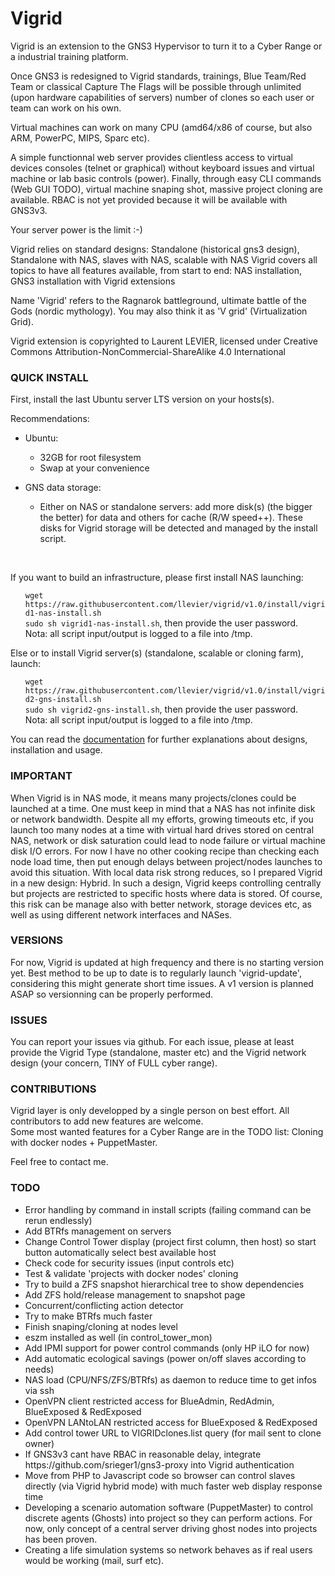 # Vigrid
Vigrid is an extension to the GNS3 Hypervisor to turn it to a Cyber Range or a industrial training platform.

Once GNS3 is redesigned to Vigrid standards, trainings, Blue Team/Red Team or classical Capture The Flags will be possible through unlimited (upon hardware capabilities of servers) number of clones so each user or team can work on his own.

Virtual machines can work on many CPU (amd64/x86 of course, but also ARM, PowerPC, MIPS, Sparc etc).

A simple functionnal web server provides clientless access to virtual devices consoles (telnet or graphical) without keyboard issues and virtual machine or lab basic controls (power). Finally, through easy CLI commands (Web GUI TODO), virtual machine snaping shot, massive project cloning are available. RBAC is not yet provided because it will be available with GNS3v3.

Your server power is the limit :-)

Vigrid relies on standard designs: Standalone (historical gns3 design), Standalone with NAS, slaves with NAS, scalable with NAS
Vigrid covers all topics to have all features available, from start to end: NAS installation, GNS3 installation with Vigrid extensions

Name 'Vigrid' refers to the Ragnarok battleground, ultimate battle of the Gods (nordic mythology). 
You may also think it as 'V grid' (Virtualization Grid).

Vigrid extension is copyrighted to Laurent LEVIER, licensed under Creative Commons Attribution-NonCommercial-ShareAlike 4.0 International

### QUICK INSTALL ###

First, install the last Ubuntu server LTS version on your hosts(s).

Recommendations:
<ul><li>Ubuntu:</li>
  <ul><li>32GB for root filesystem</li><li>Swap at your convenience</li></ul></ul>
<ul><li>GNS data storage:</li>
  <ul><li>Either on NAS or standalone servers: add more disk(s) (the bigger the better) for data and others for cache (R/W speed++). These disks for Vigrid storage will be detected and managed by the install script.</li></ul></ul>
<BR>

If you want to build an infrastructure, please first install NAS launching:
<UL>
  <code>wget https://raw.githubusercontent.com/llevier/vigrid/v1.0/install/vigrid1-nas-install.sh</code><BR>
  <code>sudo sh vigrid1-nas-install.sh</code>, then provide the user password.<BR>
  Nota: all script input/output is logged to a file into /tmp.
</UL>

Else or to install Vigrid server(s) (standalone, scalable or cloning farm), launch:  
<UL>
  <code>wget https://raw.githubusercontent.com/llevier/vigrid/v1.0/install/vigrid2-gns-install.sh</code><BR>
  <code>sudo sh vigrid2-gns-install.sh</code>, then provide the user password.<BR>
  Nota: all script input/output is logged to a file into /tmp.
</UL>

You can read the <A HREF="/docs/">documentation</A> for further explanations about designs, installation and usage.

### IMPORTANT ###
When Vigrid is in NAS mode, it means many projects/clones could be launched at a time.
One must keep in mind that a NAS has not infinite disk or network bandwidth.
Despite all my efforts, growing timeouts etc, if you launch too many nodes at a time with virtual hard drives stored on central NAS, network or disk saturation could lead to node failure or virtual machine disk I/O errors.
For now I have no other cooking recipe than checking each node load time, then put enough delays between project/nodes launches to avoid this situation.
With local data risk strong reduces, so I prepared Vigrid in a new design: Hybrid. In such a design, Vigrid keeps controlling centrally but projects are restricted to specific hosts where data is stored.
Of course, this risk can be manage also with better network, storage devices etc, as well as using different network interfaces and NASes.

### VERSIONS ###
For now, Vigrid is updated at high frequency and there is no starting version yet. Best method to be up to date is to regularly launch 'vigrid-update', considering this might generate short time issues.
A v1 version is planned ASAP so versionning can be properly performed.

### ISSUES ###
You can report your issues via github. For each issue, please at least provide the Vigrid Type (standalone, master etc) and the Vigrid network design (your concern, TINY of FULL cyber range).

### CONTRIBUTIONS ###
Vigrid layer is only developped by a single person on best effort. All contributors to add new features are welcome.  
Some most wanted features for a Cyber Range are in the TODO list: Cloning with docker nodes + PuppetMaster.  

Feel free to contact me.

### TODO ###
<ul>
<li>Error handling by command in install scripts (failing command can be rerun endlessly)</li>
<li>Add BTRfs management on servers</li>
<li>Change Control Tower display (project first column, then host) so start button automatically select best available host</li>
<li>Check code for security issues (input controls etc)</li>
<li>Test & validate 'projects with docker nodes' cloning</li>
<li>Try to build a ZFS snapshot hierarchical tree to show dependencies</li>
<li>Add ZFS hold/release management to snapshot page</li>
<li>Concurrent/conflicting action detector</li>
<li>Try to make BTRfs much faster</li>
<li>Finish snaping/cloning at nodes level</li>
<li>eszm installed as well (in control_tower_mon)</li>
<li>Add IPMI support for power control commands (only HP iLO for now)</li>
<li>Add automatic ecological savings (power on/off slaves according to needs)</li>
<li>NAS load (CPU/NFS/ZFS/BTRfs) as daemon to reduce time to get infos via ssh</li>
<li>OpenVPN client restricted access for BlueAdmin, RedAdmin, BlueExposed & RedExposed</li>
<li>OpenVPN LANtoLAN restricted access for BlueExposed & RedExposed</li>
<li>Add control tower URL to VIGRIDclones.list query (for mail sent to clone owner)</li>
<li>If GNS3v3 cant have RBAC in reasonable delay, integrate https://github.com/srieger1/gns3-proxy into Vigrid authentication</li>
<li>Move from PHP to Javascript code so browser can control slaves directly (via Vigrid hybrid mode) with much faster web display response time</li>
<li>Developing a scenario automation software (PuppetMaster) to control discrete agents (Ghosts) into project so they can perform actions. For now, only concept of a central server driving ghost nodes into projects has been proven.</li>
<li>Creating a life simulation systems so network behaves as if real users would be working (mail, surf etc).</li>
</ul>